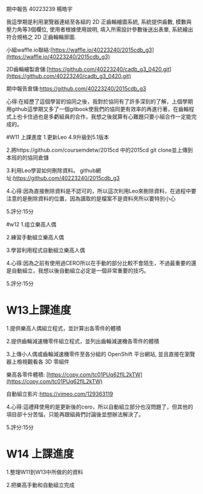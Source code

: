 期中報告
40223239 楊皓宇

我這學期是利用瀏覽器連結至各組的 2D 正齒輪繪圖系統, 系統提供齒數, 模數與壓力角等3個欄位, 使用者根據使用說明, 填入所需設計參數後送出表單, 系統繪出符合規格之 2D 正齒輪輪廓圖.

小組waffle.io聯結:[https://waffle.io/40223240/2015cdb_g3](https://waffle.io/40223240/2015cdb_g3)

2D齒輪繪製倉儲:[https://github.com/40223240/cadb_g3_0420.git](https://github.com/40223240/cadb_g3_0420.git)

期中報告倉儲:[https://github.com/40223240/2015cdb_g3
](https://github.com/40223240/2015cdb_g3)

心得:在經歷了這個學習的協同之後，我對於協同有了許多深刻的了解，上個學期用github這學期又多了一個gitbook使我們的協同更有效率的再進行著，在齒輪程式上也卡住過也是多虧組員的合作，我想之後就算有心難題只要小組合作一定能完成的。

#W11 上課進度
1.更新Leo 4.9升級到5.1版本

2.將https://github.com/coursemdetw/2015cd 中的2015cd git clone並上傳到本班的的協同倉儲

3.利用Leo學習如何刪除資料。
github網址:https://github.com/40223240/2015cdb_g3

4.心得:因為直接刪除資料是不認可的，所以這次利用Leo來刪除資料，在過程中要注意的是刪除資料的位置，因為讀取的是檔案不是資料夾所以要特別小心

5.評分:15分

#w12
1.组立樂高人偶

2.練習手動組立樂高人偶

3.學習利用程式自動組立樂高人偶

4.心得:因為之前有使用過CERO所以在手動的部分比較不會陌生，不過最重要的還是自動組立，我想以後自動組立必定是一個非常重要的技巧。

5.評分:15分

# W13上課進度
1.提供樂高人偶組立程式，並計算出各零件的體積

2.提供齒輪減速機零件組立程式，並列出齒輪減速機各零件的體積

3.上傳小人偶或齒輪減速機零件至各分組的 OpenShift 平台網站, 並且直接在瀏覽器上檢視觀看各 3D 零組件

樂高各零件體積: [https://copy.com/tc01PUq62flL2kTW](https://copy.com/tc01PUq62flL2kTW)

自動組立影片:https://vimeo.com/129363119

4.心得:這禮拜使用的是更新後的cero，所以自動組立部分也沒問題了，但其他的項目卻十分苦惱，只能再跟組員們討論後並想辦法解決了。

5.評分:15分


# W14 上課進度

1.整理W11到W13中所做的的資料

2.把樂高手動和自動組立完成

